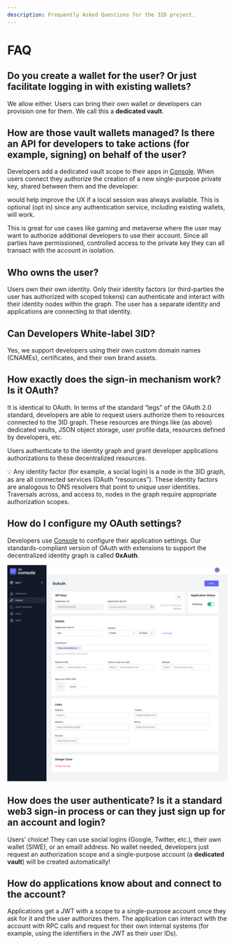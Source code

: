 ```yaml
---
description: Frequently Asked Questions for the 3ID project.
---
```


# FAQ

## Do you create a wallet for the user? Or just facilitate logging in with existing wallets?

We allow either. Users can bring their own wallet or developers can provision one for them. We call this a **dedicated vault**.

## How are those vault wallets managed? Is there an API for developers to take actions (for example, signing) on behalf of the user?

Developers add a dedicated vault scope to their apps in [Console](https://passport.threeid.xyz/). When users connect they authorize the creation of a new single-purpose private key, shared between them and the developer.

 would help improve the UX if a local session was always available. This is optional (opt in) since any authentication service, including existing wallets, will work.

This is great for use cases like gaming and metaverse where the user may want to authorize additional developers to use their account. Since all parties have permissioned, controlled access to the private key they can all transact with the account in isolation.

## Who owns the user?

Users own their own identity. Only their identity factors (or third-parties the user has authorized with scoped tokens) can authenticate and interact with their identity nodes within the graph. The user has a separate identity and applications are connecting *to* that identity.

## Can Developers **White-label** 3ID?

Yes, we support developers using their own custom domain names (CNAMEs), certificates, and their own brand assets.

## How exactly does the sign-in mechanism work? Is it OAuth?

It is identical to OAuth. In terms of the standard “legs” of the OAuth 2.0 standard, developers are able to request users authorize them to resources connected to the 3ID graph. These resources are things like (as above) dedicated vaults, JSON object storage, user profile data, resources defined by developers, etc.

Users authenticate to the identity graph and grant developer applications authorizations to these decentralized resources.

<aside>
💡 Any identity factor (for example, a social login) is a node in the 3ID graph, as are all connected services (OAuth ”resources”). These identity factors are analogous to DNS resolvers that point to unique user identities. Traversals across, and access to, nodes in the graph require appropriate authorization scopes.
</aside>

## How do I configure my OAuth settings?

Developers use [Console](https://passport.threeid.xyz) to configure their application settings. Our standards-compliant version of OAuth with extensions to support the decentralized identity graph is called **0xAuth**. 

![console.png](../img/console-app-0xauth.png)

## How does the user authenticate? Is it a standard web3 sign-in process or can they just sign up for an account and login?

Users’ choice! They can use social logins (Google, Twitter, etc.), their own wallet (SIWE), or an emaill address. No wallet needed, developers just request an authorization scope and a single-purpose account (a **dedicated vault**) will be created automatically!

## How do applications know about and connect to the account?

Applications get a JWT with a scope to a single-purpose account once they ask for it and the user authorizes them. The application can interact with the account with RPC calls and request for their own internal systems (for example, using the identifiers in the JWT as their user IDs).

